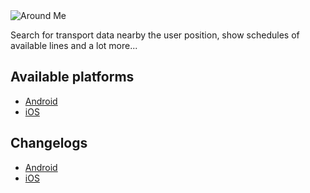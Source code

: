 <img class="img-overview" src="/navitia_sdk_docs/assets/img/aroundme.svg" alt="Around Me">

Search for transport data nearby the user position, show schedules of available lines and a lot more...

## Available platforms

* [Android](android/index.md)
* [iOS](ios/index.md)

## Changelogs

* [Android](android/changelogs.md)
* [iOS](ios/changelogs.md)
